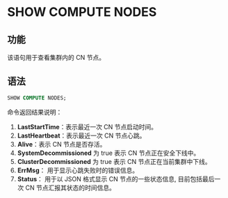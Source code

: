 # SHOW COMPUTE NODES

## 功能

该语句用于查看集群内的 CN 节点。

## 语法

```sql
SHOW COMPUTE NODES;
```

命令返回结果说明：

1. **LastStartTime**：表示最近一次 CN 节点启动时间。
2. **LastHeartbeat**：表示最近一次 CN 节点心跳。
3. **Alive**：表示 CN 节点是否存活。
4. **SystemDecommissioned** 为 true 表示 CN 节点正在安全下线中。
5. **ClusterDecommissioned** 为 true 表示 CN 节点正在当前集群中下线。
6. **ErrMsg**： 用于显示心跳失败时的错误信息。
7. **Status**： 用于以 JSON 格式显示 CN 节点的一些状态信息, 目前包括最后一次 CN 节点汇报其状态的时间信息。
